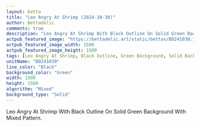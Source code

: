 ```yaml
---
layout: betta
title: "Leo Angry At Shrimp (2024-10-30)"
author: Bettadelic
comments: true
description: "Leo Angry At Shrimp With Black Outline On Solid Green Background With Mixed Pattern."
actpub_featured_image: "https://bettadelic.art/static/bettas/BD241030.jpg"
actpub_featured_image_width: 1500
actpub_featured_image_height: 1500
tags: [Leo Angry At Shrimp, Black Outline, Green Background, Solid Background Pattern, Mixed Pattern, October 2024]
unitName: "BD241030"
line_color: "Black"
background_color: "Green"
width: 1500
height: 1500
algorithm: "Mixed"
background_type: "Solid"
---
```


Leo Angry At Shrimp With Black Outline On Solid Green Background With Mixed Pattern.
